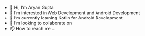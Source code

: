 - 👋 Hi, I’m Aryan Gupta
- 👀 I’m interested in Web Development and Android Development
- 🌱 I’m currently learning Kotlin for Android Development
- 💞️ I’m looking to collaborate on 
- 📫 How to reach me ...

<!---
aryangupta02092002/aryangupta02092002 is a ✨ special ✨ repository because its `README.md` (this file) appears on your GitHub profile.
You can click the Preview link to take a look at your changes.
--->
